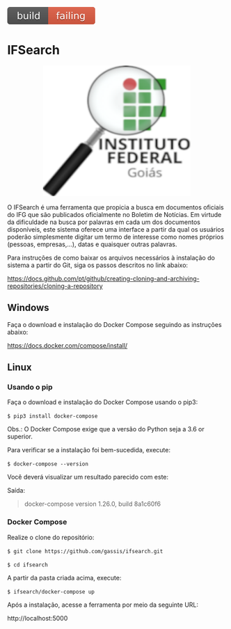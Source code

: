 ![alt text](/build.svg)

# IFSearch

<p align="center">
  <img width="340" height="300" src="/ifsearch.png">
</p>

O IFSearch é uma ferramenta que propicia a busca em documentos oficiais do IFG que são publicados oficialmente no Boletim de Notícias. Em virtude da dificuldade na busca por palavras em cada um dos documentos disponíveis, este sistema oferece uma interface a partir da qual os usuários poderão simplesmente digitar um termo de interesse como nomes próprios (pessoas, empresas,...), datas e quaisquer outras palavras.


Para instruções de como baixar os arquivos necessários à instalação do sistema a partir do Git, siga os passos descritos no link abaixo:

https://docs.github.com/pt/github/creating-cloning-and-archiving-repositories/cloning-a-repository


## Windows

Faça o download e instalação do Docker Compose seguindo as instruções abaixo:

   https://docs.docker.com/compose/install/
   
   
   
## Linux

### Usando o pip


Faça o download e instalação do Docker Compose usando o pip3:


`$ pip3 install docker-compose`

Obs.: O Docker Compose exige que a versão do Python seja a 3.6 or superior.


Para verificar se a instalação foi bem-sucedida, execute:


`$ docker-compose --version`


Você deverá visualizar um resultado parecido com este:


Saída:
> docker-compose version 1.26.0, build 8a1c60f6



### Docker Compose


Realize o clone do repositório:


   `$ git clone https://github.com/gassis/ifsearch.git`
   
   `$ cd ifsearch`


A partir da pasta criada acima, execute:


   `$ ifsearch/docker-compose up`
   
   
Após a instalação, acesse a ferramenta por meio da seguinte URL:

   http://localhost:5000


